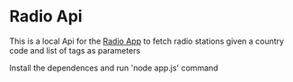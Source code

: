 # Radio Api

This is a local Api for the [Radio App](https://github.com/Sergiobi9/radioApp) to fetch radio stations given a country code and list of tags as parameters

Install the dependences and run 'node app.js' command
